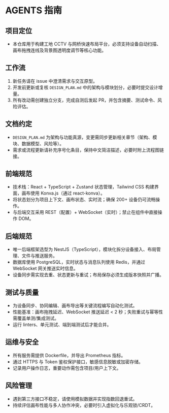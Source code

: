 # AGENTS 指南

## 项目定位
- 本仓库用于构建工地 CCTV 与网桥快速布局平台，必须支持设备自动扫描、画布拖拽连线及背景图透明度调节等核心功能。

## 工作流
1. 新任务请在 issue 中澄清需求与交互原型。
2. 开发前更新或复核 `DESIGN_PLAN.md` 中的架构与模块划分，必要时提交设计增量。
3. 所有改动需创建独立分支，完成自测后发起 PR，并包含摘要、测试命令、风险评估。

## 文档约定
- `DESIGN_PLAN.md` 为架构与功能真源，变更需同步更新相关章节（架构、模块、数据模型、风险等）。
- 需求或流程更新请补充序号化条目，保持中文简洁描述，必要时附上流程图链接。

## 前端规范
- 技术栈：React + TypeScript + Zustand 状态管理，Tailwind CSS 构建界面，画布使用 Konva.js（通过 react-konva）。
- 将状态划分为项目上下文、画布状态、实时流；确保 200+ 设备仍可流畅操作。
- 与后端交互采用 REST（配置）+ WebSocket（实时）；禁止在组件中直接操作 DOM。

## 后端规范
- 唯一后端框架选型为 NestJS（TypeScript），模块化拆分设备接入、布局管理、文件与推送服务。
- 数据库使用 PostgreSQL，实时状态与消息队列使用 Redis，并通过 WebSocket 网关推送实时信息。
- 设备同步需实现去重、状态更新与重试；布局保存必须生成版本快照并广播。

## 测试与质量
- 为设备同步、协同编辑、画布导出等关键流程编写自动化测试。
- 性能基准：画布拖拽延迟、WebSocket 推送延迟 < 2 秒；失败重试与幂等性需覆盖单测/集成测试。
- 运行 linters、单元测试、端到端测试后才能合并。

## 运维与安全
- 所有服务需提供 Dockerfile，并导出 Prometheus 指标。
- 通过 HTTPS 与 Token 鉴权保护接口，敏感信息脱敏或加密存储。
- 记录用户操作日志，重要动作需包含项目/用户上下文。

## 风险管理
- 遇到第三方接口不稳定，请使用模拟数据并实现指数回退重试。
- 持续评估画布性能与多人协作冲突，必要时引入虚拟化与乐观锁/CRDT。
